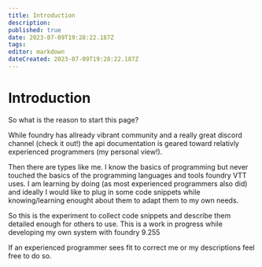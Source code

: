 ```yaml
---
title: Introduction
description: 
published: true
date: 2023-07-09T19:28:22.187Z
tags: 
editor: markdown
dateCreated: 2023-07-09T19:28:22.187Z
---
```


# Introduction

So what is the reason to start this page? 

While foundry has allready vibrant community and a really great discord channel (check it out!) the api documentation is geared toward relativly experienced programmers (my personal view!).

Then there are types like me. I know the basics of programming but never touched the basics of the programming languages and tools foundry VTT uses. I am learning by doing (as most experienced programmers also did) and ideally I would like to plug in some code snippets while knowing/learning enought about them to adapt them to my own needs.

So this is the experiment to collect code snippets and describe them detailed enough for others to use. This is a work in progress while developing my own system with foundry 9.255

If an experienced programmer sees fit to correct me or my descriptions feel free to do so.